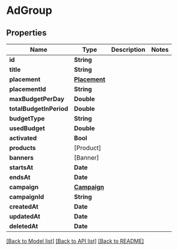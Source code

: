 # AdGroup

## Properties
Name | Type | Description | Notes
------------ | ------------- | ------------- | -------------
**id** | **String** |  | 
**title** | **String** |  | 
**placement** | [**Placement**](Placement.md) |  | 
**placementId** | **String** |  | 
**maxBudgetPerDay** | **Double** |  | 
**totalBudgetInPeriod** | **Double** |  | 
**budgetType** | **String** |  | 
**usedBudget** | **Double** |  | 
**activated** | **Bool** |  | 
**products** | [Product] |  | 
**banners** | [Banner] |  | 
**startsAt** | **Date** |  | 
**endsAt** | **Date** |  | 
**campaign** | [**Campaign**](Campaign.md) |  | 
**campaignId** | **String** |  | 
**createdAt** | **Date** |  | 
**updatedAt** | **Date** |  | 
**deletedAt** | **Date** |  | 

[[Back to Model list]](../README.md#documentation-for-models) [[Back to API list]](../README.md#documentation-for-api-endpoints) [[Back to README]](../README.md)



